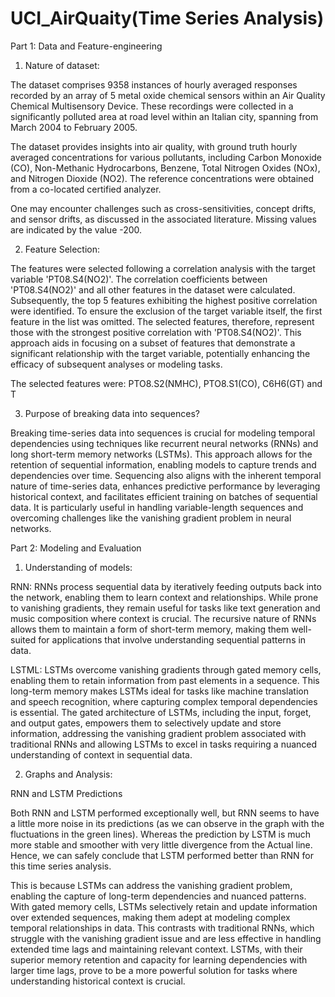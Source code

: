 # UCI_AirQuaity(Time Series Analysis)


Part 1: Data and Feature-engineering

1.	Nature of dataset:

The dataset comprises 9358 instances of hourly averaged responses recorded by an array of 5 metal oxide chemical sensors within an Air Quality Chemical Multisensory Device. These recordings were collected in a significantly polluted area at road level within an Italian city, spanning from March 2004 to February 2005.

The dataset provides insights into air quality, with ground truth hourly averaged concentrations for various pollutants, including Carbon Monoxide (CO), Non-Methanic Hydrocarbons, Benzene, Total Nitrogen Oxides (NOx), and Nitrogen Dioxide (NO2). The reference concentrations were obtained from a co-located certified analyzer.

One may encounter challenges such as cross-sensitivities, concept drifts, and sensor drifts, as discussed in the associated literature. Missing values are indicated by the value -200.

2.	Feature Selection:
 
The features were selected following a correlation analysis with the target variable 'PT08.S4(NO2)'. The correlation coefficients between 'PT08.S4(NO2)' and all other features in the dataset were calculated. Subsequently, the top 5 features exhibiting the highest positive correlation were identified. 
To ensure the exclusion of the target variable itself, the first feature in the list was omitted. The selected features, therefore, represent those with the strongest positive correlation with 'PT08.S4(NO2)'. This approach aids in focusing on a subset of features that demonstrate a significant relationship with the target variable, potentially enhancing the efficacy of subsequent analyses or modeling tasks.

The selected features were: PTO8.S2(NMHC), PTO8.S1(CO), C6H6(GT) and T

3.	Purpose of breaking data into sequences?

Breaking time-series data into sequences is crucial for modeling temporal dependencies using techniques like recurrent neural networks (RNNs) and long short-term memory networks (LSTMs). This approach allows for the retention of sequential information, enabling models to capture trends and dependencies over time. Sequencing also aligns with the inherent temporal nature of time-series data, enhances predictive performance by leveraging historical context, and facilitates efficient training on batches of sequential data. It is particularly useful in handling variable-length sequences and overcoming challenges like the vanishing gradient problem in neural networks.


Part 2: Modeling and Evaluation

1.	Understanding of models:

RNN:
RNNs process sequential data by iteratively feeding outputs back into the network, enabling them to learn context and relationships. While prone to vanishing gradients, they remain useful for tasks like text generation and music composition where context is crucial. The recursive nature of RNNs allows them to maintain a form of short-term memory, making them well-suited for applications that involve understanding sequential patterns in data.

LSTML:
LSTMs overcome vanishing gradients through gated memory cells, enabling them to retain information from past elements in a sequence. This long-term memory makes LSTMs ideal for tasks like machine translation and speech recognition, where capturing complex temporal dependencies is essential. The gated architecture of LSTMs, including the input, forget, and output gates, empowers them to selectively update and store information, addressing the vanishing gradient problem associated with traditional RNNs and allowing LSTMs to excel in tasks requiring a nuanced understanding of context in sequential data.

2.	Graphs and Analysis:


RNN and LSTM Predictions

Both RNN and LSTM performed exceptionally well, but RNN seems to have a little more noise in its predictions (as we can observe in the graph with the fluctuations in the green lines). Whereas the prediction by LSTM is much more stable and smoother with very little divergence from the Actual line.
Hence, we can safely conclude that LSTM performed better than RNN for this time series analysis.

This is because LSTMs can address the vanishing gradient problem, enabling the capture of long-term dependencies and nuanced patterns. With gated memory cells, LSTMs selectively retain and update information over extended sequences, making them adept at modeling complex temporal relationships in data. This contrasts with traditional RNNs, which struggle with the vanishing gradient issue and are less effective in handling extended time lags and maintaining relevant context. LSTMs, with their superior memory retention and capacity for learning dependencies with larger time lags, prove to be a more powerful solution for tasks where understanding historical context is crucial.


 

